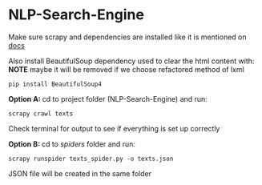 # NLP-Search-Engine

Make sure scrapy and dependencies are installed like it is mentioned on <a href="https://doc.scrapy.org/en/latest/intro/install.html">docs</a>

Also install BeautifulSoup dependency used to clear the html content with: **NOTE** maybe it will be removed if we choose refactored method of lxml
```
pip install BeautifulSoup4
```

<strong> Option A: </strong>
cd to project folder (NLP-Search-Engine) and run:<br/>
```
scrapy crawl texts
```
Check terminal for output to see if everything is set up correctly <br/>


<strong> Option B: </strong>
cd to <em> spiders </em> folder and run: <br/>
```
scrapy runspider texts_spider.py -o texts.json
```
JSON file will be created in the same folder
